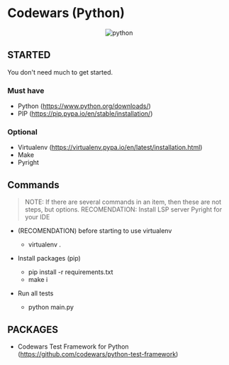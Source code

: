 # Codewars (Python)

<p align="center">
  <img src="https://www.python.org/static/community_logos/python-logo-inkscape.svg" alt="python"/>
</p>

## STARTED

You don't need much to get started.

### Must have

- Python (https://www.python.org/downloads/)
- PIP (https://pip.pypa.io/en/stable/installation/)

### Optional

- Virtualenv (https://virtualenv.pypa.io/en/latest/installation.html)
- Make
- Pyright

## Commands

> NOTE: If there are several commands in an item, then these are not steps, but options.
> RECOMENDATION: Install LSP server Pyright for your IDE 

- (RECOMENDATION) before starting to use virtualenv 
  - virtualenv .

- Install packages (pip) 
  - pip install -r requirements.txt
  - make i

- Run all tests 
  - python main.py

## PACKAGES

- Codewars Test Framework for Python (https://github.com/codewars/python-test-framework)
